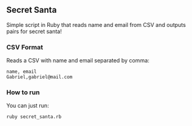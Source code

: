 ## Secret Santa

Simple script in Ruby that reads name and email from CSV and outputs pairs for secret santa!

### CSV Format

Reads a CSV with name and email separated by comma:
```
name, email
Gabriel,gabriel@mail.com
```

### How to run

You can just run:
```
ruby secret_santa.rb
```